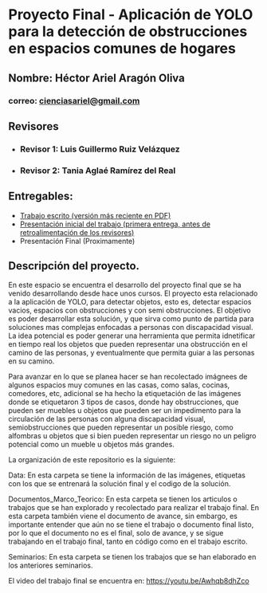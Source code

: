 # Proyecto Final - Aplicación de YOLO para la detección de obstrucciones en espacios comunes de hogares

## Nombre: Héctor Ariel Aragón Oliva
### correo: cienciasariel@gmail.com

## Revisores

* ### Revisor 1: Luis Guillermo Ruiz Velázquez 
* ### Revisor 2: Tania Aglaé Ramírez del Real

## Entregables:

* [Trabajo escrito (versión más reciente en PDF)](https://github.com/seminario-proyectos-infotec/Those0234/blob/main/Trabajo%20Final/tss_inftc-2.pdf)
* [Presentación inicial del trabajo (primera entrega, antes de retroalimentación de los revisores)](https://github.com/seminario-proyectos-infotec/Those0234/blob/main/Seminarios/SeminarioDeProyectosII/PresentaciónProyecto.pptx)
* Presentación Final (Proximamente)

## Descripción del proyecto.

En este espacio se encuentra el desarrollo del proyecto final que se ha venido desarrollando desde hace unos cursos. El proyecto esta relacionado a la aplicación de YOLO, para detectar objetos, esto es, detectar espacios vacios, espacios con obstrucciones y con semi obstrucciones. El objetivo es poder desarrollar esta solución, y que sirva como punto de partida para soluciones mas complejas enfocadas a personas con discapacidad visual. La idea potencial es poder generar una herramienta que permita idnetificar en tiempo real los objetos que pueden representar una obstrucción en el camino de las personas, y eventualmente que permita guiar a las personas en su camino. 

Para avanzar en lo que se planea hacer se han recolectado imágnees de algunos espacios muy comunes en las casas, como salas, cocinas, comedores, etc, adicional se ha hecho la etiquetación de las imágenes donde se etiquetaron 3 tipos de casos, donde hay obstrucciones, que pueden ser muebles u objetos que pueden ser un impedimento para la circulación de las personas con alguna discapacidad visual, semiobstrucciones que pueden representar un posible riesgo, como alfombras u objetos que si bien pueden representar un riesgo no un peligro potencial como un mueble u objetos más grandes.

La organización de este repositorio es la siguiente:

Data: En esta carpeta se tiene la información de las imágenes, etiquetas con los que se entrenará la solución final y el codigo de la solución.

Documentos_Marco_Teorico: En esta carpeta se tienen los articulos o trabajos que se han explorado y recolectado para realizar el trabajo final. En esta carpeta también viene el documento de avance, sin embargo, es importante entender que aún no se tiene el trabajo o documento final listo, por lo que el documento no es el final, solo de avance, y se sigue trabajando en el trabajo final, tanto en código como en el trabajo escrito. 

Seminarios: En esta carpeta se tienen los trabajos que se han elaborado en los anteriores seminarios.

El video del trabajo final se encuentra en: https://youtu.be/Awhqb8dhZco
